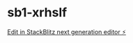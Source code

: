# sb1-xrhslf

[Edit in StackBlitz next generation editor ⚡️](https://stackblitz.com/~/github.com/RonalAyra/sb1-xrhslf)